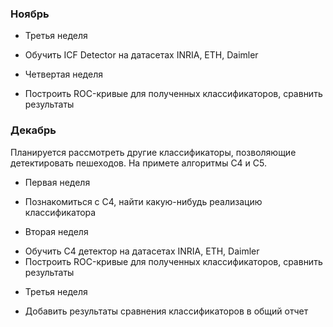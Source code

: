 ### Ноябрь
 - Третья неделя
  * Обучить ICF Detector на датасетах INRIA, ETH, Daimler
 - Четвертая неделя
  * Построить ROC-кривые для полученных классификаторов, сравнить результаты

### Декабрь
Планируется рассмотреть другие классификаторы, позволяющие детектировать пешеходов. На примете алгоритмы C4 и C5.
 - Первая неделя
  * Познакомиться с C4, найти какую-нибудь реализацию классификатора
 - Вторая неделя
  * Обучить C4 детектор на датасетах INRIA, ETH, Daimler
  * Построить ROC-кривые для полученных классификаторов, сравнить результаты
 - Третья неделя
  * Добавить результаты сравнения классификаторов в общий отчет
  